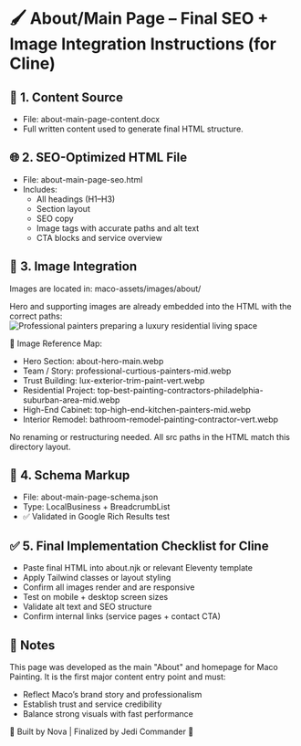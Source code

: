 # 🖌️ About/Main Page – Final SEO + Image Integration Instructions (for Cline)

## 📄 1. Content Source

- File: about-main-page-content.docx
- Full written content used to generate final HTML structure.

## 🌐 2. SEO-Optimized HTML File

- File: about-main-page-seo.html
- Includes:
  - All headings (H1–H3)
  - Section layout
  - SEO copy
  - Image tags with accurate paths and alt text
  - CTA blocks and service overview

## 🧠 3. Image Integration

Images are located in:
maco-assets/images/about/

Hero and supporting images are already embedded into the HTML with the correct paths:
<img src="/images/about/about-hero-main.webp" alt="Professional painters preparing a luxury residential living space" />

📸 Image Reference Map:

- Hero Section: about-hero-main.webp
- Team / Story: professional-curtious-painters-mid.webp
- Trust Building: lux-exterior-trim-paint-vert.webp
- Residential Project: top-best-painting-contractors-philadelphia-suburban-area-mid.webp
- High-End Cabinet: top-high-end-kitchen-painters-mid.webp
- Interior Remodel: bathroom-remodel-painting-contractor-vert.webp

No renaming or restructuring needed. All src paths in the HTML match this directory layout.

## 🧾 4. Schema Markup

- File: about-main-page-schema.json
- Type: LocalBusiness + BreadcrumbList
- ✅ Validated in Google Rich Results test

## ✅ 5. Final Implementation Checklist for Cline

- Paste final HTML into about.njk or relevant Eleventy template
- Apply Tailwind classes or layout styling
- Confirm all images render and are responsive
- Test on mobile + desktop screen sizes
- Validate alt text and SEO structure
- Confirm internal links (service pages + contact CTA)

## 🧠 Notes

This page was developed as the main "About" and homepage for Maco Painting. It is the first major content entry point and must:

- Reflect Maco’s brand story and professionalism
- Establish trust and service credibility
- Balance strong visuals with fast performance

🧱 Built by Nova | Finalized by Jedi Commander 🌌
